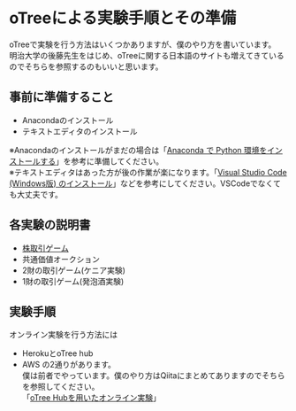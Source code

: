 # oTreeによる実験手順とその準備
oTreeで実験を行う方法はいくつかありますが、僕のやり方を書いています。  
明治大学の後藤先生をはじめ、oTreeに関する日本語のサイトも増えてきているのでそちらを参照するのもいいと思います。
 
## 事前に準備すること
 - Anacondaのインストール
 - テキストエディタのインストール

※Anacondaのインストールがまだの場合は「[Anaconda で Python 環境をインストールする](https://qiita.com/t2y/items/2a3eb58103e85d8064b6)」を参考に準備してください。  
※テキストエディタはあった方が後の作業が楽になります。「[Visual Studio Code (Windows版) のインストール](https://qiita.com/psychoroid/items/7d85ae6bade4a67aedb1)」などを参考にしてください。VSCodeでなくても大丈夫です。

## 各実験の説明書
 - [株取引ゲーム](https://github.com/leisurely-yucyou/oTree/blob/387375d9ed0ff76a20a3084f6b0e8c1e991cdd6d/ExpEcon/asset_market/README.md)
 - 共通価値オークション
 - 2財の取引ゲーム(ケニア実験)
 - 1財の取引ゲーム(発泡酒実験)

## 実験手順
オンライン実験を行う方法には
- HerokuとoTree hub
- AWS
の2通りがあります。  
僕は前者でやっています。僕のやり方はQiitaにまとめてありますのでそちらを参照してください。  
「[oTree Hubを用いたオンライン実験](https://qiita.com/leisurely/private/ab1b31b2e8084ce3fb6a)」
